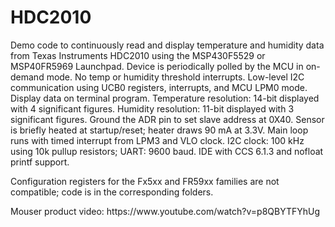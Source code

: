 # HDC2010
 
Demo code to continuously read and display temperature and humidity data from Texas Instruments HDC2010 using the MSP430F5529 or MSP40FR5969 Launchpad.
Device is periodically polled by the MCU in on-demand mode. No temp or humidity threshold interrupts.
Low-level I2C communication using UCB0 registers, interrupts, and MCU LPM0 mode. Display data on terminal program.
Temperature resolution: 14-bit displayed with 4 significant figures.
Humidity resolution: 11-bit displayed with 3 significant figures. Ground the ADR pin to set slave address at 0X40.
Sensor is briefly heated at startup/reset; heater draws 90 mA at 3.3V.
Main loop runs with timed interrupt from LPM3 and VLO clock. I2C clock: 100 kHz using 10k pullup resistors; UART: 9600 baud.
IDE with CCS 6.1.3 and nofloat printf support.

<p>Configuration registers for the Fx5xx and FR59xx families are not compatible; code is in the corresponding folders.

<p>Mouser product video: https://www.youtube.com/watch?v=p8QBYTFYhUg

